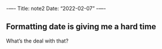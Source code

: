 -—-
Title: note2
Date: “2022-02-07”
-—-
## Formatting date is giving me a hard time

What’s the deal with that?